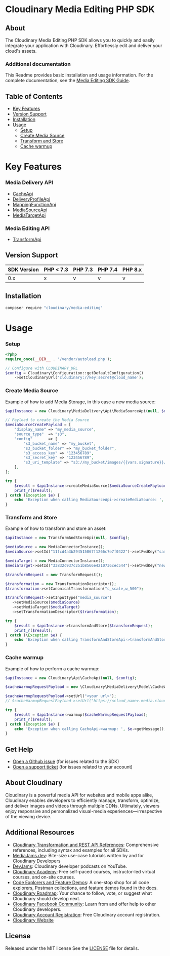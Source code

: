 Cloudinary Media Editing PHP SDK
=========================
## About
The Cloudinary Media Editing PHP SDK allows you to quickly and easily integrate your application with Cloudinary.
Effortlessly edit and deliver your cloud's assets.

### Additional documentation
This Readme provides basic installation and usage information.
For the complete documentation, see the [Media Editing SDK Guide](https://cloudinary.com/documentation/media_editing_api_sdks).
## Table of Contents
- [Key Features](#key-features)
- [Version Support](#Version-Support)
- [Installation](#installation)
- [Usage](#usage)
    - [Setup](#Setup)
    - [Create Media Source](#Create-Media-Source)
    - [Transform and Store](#Transform-and-Store)
    - [Cache warmup](#Cache-warmup)

# Key Features
### Media Delivery API
- [CacheApi](https://cloudinary.com/documentation/media_editing_api_reference#/Cache)
- [DeliveryProfileApi](https://cloudinary.com/documentation/media_editing_api_reference#/Delivery%20Profile)
- [MappingFunctionApi](https://cloudinary.com/documentation/media_editing_api_reference#/Mapping%20Function)
- [MediaSourceApi](https://cloudinary.com/documentation/media_editing_api_reference#/Media%20Source)
- [MediaTargetApi](https://cloudinary.com/documentation/media_editing_api_reference#/Media%20Target)

### Media Editing API
- [TransformApi](https://cloudinary.com/documentation/media_editing_api_reference#transform_api)

## Version Support
| SDK Version | PHP < 7.3 | PHP 7.3 | PHP 7.4 | PHP 8.x |
|-------------|-----------|---------|---------|---------|
| 0.x         | x         | v       | v       | v       |


## Installation
```bash
composer require "cloudinary/media-editing"
```

# Usage

### Setup
```php
<?php
require_once(__DIR__ . '/vendor/autoload.php');

// Configure with CLOUDINARY_URL
$config = Cloudinary\Configuration::getDefaultConfiguration()
    ->setCloudinaryUrl('cloudinary://key:secret@cloud_name');
```

### Create Media Source
Example of how to add Media Storage, in this case a new media source:
```php
$apiInstance = new Cloudinary\MediaDelivery\Api\MediaSourceApi(null, $deliveryConfig);

// Payload to create the Media Source
$mediaSourceCreatePayload = [
    "display_name" => "my_media_source",
    "source_type"  => "s3",
    "config"       => [
        "s3_bucket_name" => "my_bucket",
        "s3_bucket_folder" => "my_bucket_folder",
        "s3_access_key" => "123456789",
        "s3_secret_key" => "123456789",
        "s3_uri_template" => "s3://my_bucket/images/{{vars.signature}}/{{fwd_key}}",
    ],
];

try {
    $result = $apiInstance->createMediaSource($mediaSourceCreatePayload);
    print_r($result);
} catch (Exception $e) {
    echo 'Exception when calling MediaSourceApi->createMediaSource: ', $e->getMessage(), PHP_EOL;
}
```

### Transform and Store
Example of how to transform and store an asset:
```php
$apiInstance = new TransformAndStoreApi(null, $config);

$mediaSource = new MediaConnectorInstance();
$mediaSource->setId("11fcd4a3b294515067f1266c7e7f0422")->setFwdKey("sample");

$mediaTarget = new MediaConnectorInstance();
$mediaTarget->setId("33832c937c251b8566e4210736cec544")->setFwdKey("new_sample");

$transformRequest = new TransformRequest();

$transformation = new TransformationDescriptor();
$transformation->setCanonicalTransformation("c_scale,w_500");

$transformRequest->setInputType("media_source")
   ->setMediaSource($mediaSource)
   ->setMediaTarget($mediaTarget)
   ->setTransformationDescriptor($transformation);

try {
    $result = $apiInstance->transformAndStore($transformRequest);
    print_r($result);
} catch (\Exception $e) {
    echo 'Exception when calling TransformAndStoreApi->transformAndStore: ', $e->getMessage(), PHP_EOL;
}
```

### Cache warmup
Example of how to perform a cache warmup:

```php
$apiInstance = new Cloudinary\Api\CacheApi(null, $config);

$cacheWarmupRequestPayload = new \Cloudinary\MediaDelivery\Model\CacheWarmupRequestPayload(); // \Cloudinary\MediaDelivery\Model\CacheWarmupRequestPayload | Payload to warm up the cache

$cacheWarmupRequestPayload->setUrl("<your url>");
// $cacheWarmupRequestPayload->setUrl("https://<cloud_name>.media.cloudinary.net/image/upload/c_scale,w_500/sample");

try {
    $result = $apiInstance->warmup($cacheWarmupRequestPayload);
    print_r($result);
} catch (Exception $e) {
    echo 'Exception when calling CacheApi->warmup: ', $e->getMessage(), PHP_EOL;
}
```

## Get Help
- [Open a Github issue](https://github.com/cloudinary/media-editing-php/issues) (for issues related to the SDK)
- [Open a support ticket](https://cloudinary.com/contact) (for issues related to your account)

## About Cloudinary
Cloudinary is a powerful media API for websites and mobile apps alike, Cloudinary enables developers to efficiently manage, transform, optimize, and deliver images and videos through multiple CDNs. Ultimately, viewers enjoy responsive and personalized visual-media experiences—irrespective of the viewing device.

## Additional Resources
- [Cloudinary Transformation and REST API References](https://cloudinary.com/documentation/cloudinary_references): Comprehensive references, including syntax and examples for all SDKs.
- [MediaJams.dev](https://mediajams.dev/): Bite-size use-case tutorials written by and for Cloudinary Developers
- [DevJams](https://www.youtube.com/playlist?list=PL8dVGjLA2oMr09amgERARsZyrOz_sPvqw): Cloudinary developer podcasts on YouTube.
- [Cloudinary Academy](https://training.cloudinary.com/): Free self-paced courses, instructor-led virtual courses, and on-site courses.
- [Code Explorers and Feature Demos](https://cloudinary.com/documentation/code_explorers_demos_index): A one-stop shop for all code explorers, Postman collections, and feature demos found in the docs.
- [Cloudinary Roadmap](https://cloudinary.com/roadmap): Your chance to follow, vote, or suggest what Cloudinary should develop next.
- [Cloudinary Facebook Community](https://www.facebook.com/groups/CloudinaryCommunity): Learn from and offer help to other Cloudinary developers.
- [Cloudinary Account Registration](https://cloudinary.com/users/register/free): Free Cloudinary account registration.
- [Cloudinary Website](https://cloudinary.com)

## License
Released under the MIT license See the [LICENSE](https://github.com/cloudinary/media-editing-php/blob/main/LICENSE) file for details.
